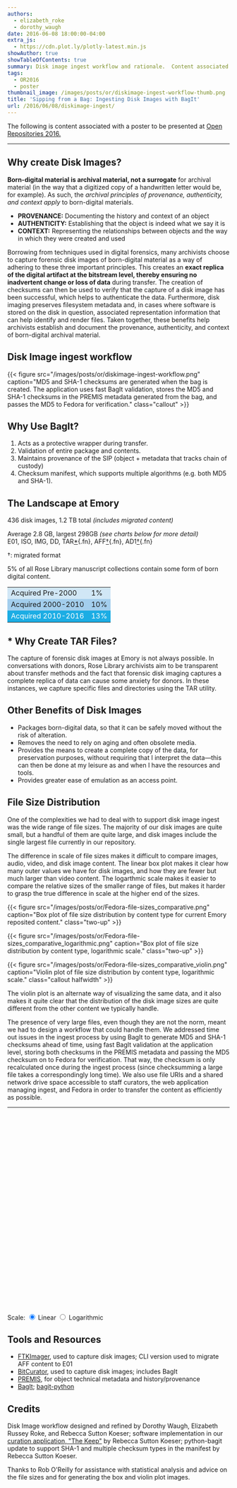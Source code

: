 ```yaml
---
authors:
  - elizabeth_roke
  - dorothy_waugh
date: 2016-06-08 18:00:00-04:00
extra_js:
  - https://cdn.plot.ly/plotly-latest.min.js
showAuthor: true
showTableOfContents: true
summary: Disk image ingest workflow and rationale.  Content associated with a poster for OR2016.
tags:
  - OR2016
  - poster
thumbnail_image: /images/posts/or/diskimage-ingest-workflow-thumb.png
title: 'Sipping from a Bag: Ingesting Disk Images with BagIt'
url: /2016/06/08/diskimage-ingest/
---
```





The following is content associated with a poster to be presented at [Open Repositories 2016.](http://or2016.net/)

* * *

## Why create Disk Images?

**Born-digital material is archival material, not a surrogate** for archival material (in the way that a digitized copy of a handwritten letter would be, for example). As such, the *archival principles of provenance, authenticity, and context apply* to born-digital materials.

*  **PROVENANCE:** Documenting the history and context of an object
*  **AUTHENTICITY:** Establishing that the object is indeed what we say it is
*  **CONTEXT:** Representing the relationships between objects and the way in which they were created and used

Borrowing from techniques used in digital forensics, many archivists choose to capture forensic disk images of born-digital material as a way of adhering to these three important principles. This creates an **exact replica of the digital artifact at the bitstream level, thereby ensuring no inadvertent change or loss of data** during transfer. The creation of checksums can then be used to verify that the capture of a disk image has been successful, which helps to authenticate the data. Furthermore, disk imaging preserves filesystem metadata and, in cases where software is stored on the disk in question, associated representation information that can help identify and render files. Taken together, these benefits help archivists establish and document the provenance, authenticity, and context of born-digital archival material.

## Disk Image ingest workflow

{{< figure src="/images/posts/or/diskimage-ingest-workflow.png" caption="MD5 and SHA-1 checksums are generated when the bag is created.  The application uses fast BagIt validation, stores the MD5 and SHA-1 checksums in the PREMIS metadata generated from the bag, and passes the MD5 to Fedora for verification." class="callout" >}}

## Why Use BagIt?

1. Acts as a protective wrapper during transfer.
2. Validation of entire package and contents.
3. Maintains provenance of the SIP (object + metadata that tracks chain of custody)
4. Checksum manifest, which supports multiple algorithms (e.g. both MD5 and SHA-1).

## The Landscape at Emory

436 disk images, 1.2 TB total *(includes migrated content)*

Average 2.8 GB, largest 298GB *(see charts below for more detail)*<br/>
E01, ISO, IMG, DD, TAR[*](#why-create-tar-files){.fn}, AFF[†](#note-migrated){.fn}, AD1[†](#note-migrated){.fn}

<a name="note-migrated" class="fn">†</a>: migrated format


5% of all Rose Library manuscript collections contain some form of born digital content.  
<table>
<tr style="background-color: #d1e7f6"><td>Acquired Pre-2000</td><td>1%</td></tr>
<tr style="background-color: #a3ceed"><td>Acquired 2000-2010</td><td>10%</td></tr>
<tr style="background-color: #1cade4; color: white"><td>Acquired 2010-2016</td><td>13%</td></tr>
</table>

<a name="why-create-tar-files"></a>

## <span class="fn">*</span> Why Create TAR Files?

The capture of forensic disk images at Emory is not always possible. In conversations with donors, Rose Library archivists aim to be transparent about transfer methods and the fact that forensic disk imaging captures a complete replica of data can cause some anxiety for donors. In these instances, we capture specific files and directories using the TAR utility.

## Other Benefits of Disk Images

* Packages born-digital data, so that it can be safely moved without the risk of alteration.
* Removes the need to rely on aging and often obsolete media.
* Provides the means to create a complete copy of the data, for preservation purposes, without requiring that I interpret the data—this can then be done at my leisure as and when I have the resources and tools.
* Provides greater ease of emulation as an access point.

## File Size Distribution

One of the complexities we had to deal with to support disk image ingest was the wide range of file sizes.  The majority of our disk images are quite small, but a  handful of them are quite large, and disk images include the single largest file currently in our repository.

The difference in scale of file sizes makes it difficult to compare images, audio, video, and disk image content.  The linear box plot makes it clear how many outer values we have for disk images, and how they are fewer but much larger than video content.  The logarthmic scale makes it easier to compare the relative sizes of the smaller range of files, but makes it harder to grasp the true difference in scale at the higher end of the sizes.

{{< figure src="/images/posts/or/Fedora-file-sizes_comparative.png" caption="Box plot of file size distribution by content type for current Emory reposited content." class="two-up" >}}

{{< figure src="/images/posts/or/Fedora-file-sizes_comparative_logarithmic.png" caption="Box plot of file size distribution by content type, logarithmic scale." class="two-up" >}}

{{< figure src="/images/posts/or/Fedora-file-sizes_comparative_violin.png" caption="Violin plot of file size distribution by content type, logarithmic scale." class="callout halfwidth" >}}

The violin plot is an alternate way of  visualizing the same data, and it also makes it quite clear that the distribution of the disk image sizes are quite different from the other content we typically handle.

The presence of very large files, even though they are not the norm, meant we had to design a workflow that could handle them.  We addressed time out issues in the ingest process by using BagIt to generate MD5 and SHA-1 checksums ahead of time, using fast BagIt validation at the application level, storing both checksums in the PREMIS metadata and passing the MD5 checksum on to Fedora for verification.   That way, the checksum is only recalculated once during the ingest process (since checksumming a large file takes a correspondingly long time).  We also use file URIs and a shared network drive space accessible to staff curators, the web application managing ingest, and Fedora in order to transfer the content as efficiently as possible.

* * *

<div id="box-plot" style="width:650px;height:450px;"></div>
<div class="form-inline">
Scale:
<input type='radio' name='plot-scale' id="scale-linear" value='linear' checked="checked" /> <label for="scale-linear"> Linear</label>
<input type='radio' name='plot-scale' id="scale-log" value='log' /> <label for="scale-log"> Logarithmic</label>
</div>


## Tools and Resources

* [FTKImager](http://accessdata.com/product-download/digital-forensics/ftk-imager-version-3.2.0), used to capture disk images; CLI version used to migrate AFF content to E01
* [BitCurator](https://www.bitcuratorconsortium.org/), used to capture disk images; includes BagIt
* [PREMIS](http://www.loc.gov/standards/premis/), for object technical metadata and history/provenance
* [BagIt](https://en.wikipedia.org/wiki/BagIt);  [bagit-python](https://github.com/LibraryOfCongress/bagit-python)

## Credits

Disk Image workflow designed and refined by Dorothy Waugh, Elizabeth Russey Roke, and Rebecca Sutton Koeser; software implementation in our [curation application, "The Keep"](https://github.com/emory-libraries/TheKeep) by Rebecca Sutton Koeser; python-bagit update to support SHA-1 and multiple checksum types in the manifest by Rebecca Sutton Koeser.

Thanks to Rob O'Reilly for assistance with statistical analysis and advice on the file sizes and for generating the box and violin plot images.

<script>
$.getJSON( "/json/repository_content_sizes.json", function( data ) {
    // data is structured for plotly box plot
/*    var plot_data = [
        {
            y: data['images'],
            name: 'Images',
            type: 'box',
        },
       {
            y: data['audio'],
            name: 'Audio',
            type: 'box',
        },
       {
            y: data['video'],
            name: 'Video',
            type: 'box',
        },
       {
            y: data['diskimage'],
            name: 'Disk Images',
            type: 'box',
        },
    ]; */

    var layout = {
    title: 'Distribution of File Sizes by Content Type',
    yaxis: {
        title: 'File size in GB',
        autorange: true,
        zeroline: true,
        type: 'linear',
    },
    margin: {
        l: 50,
        r: 30,
        b: 30,
        t: 70
    },
    showlegend: true
};


    Plotly.newPlot('box-plot', data, layout);
});


$('input[name=plot-scale]').change(function(){
    // update y axis layout
    Plotly.relayout('box-plot', {
        yaxis: {
            type: $( 'input[name=plot-scale]:checked' ).val()
        }});
    // redraw to adjust to the new scale and display properly
    Plotly.redraw('box-plot');
});

</script>

